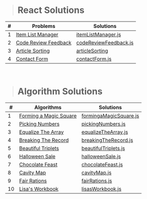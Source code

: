 > # React Solutions

| #   | Problems                                                                                                     | Solutions                                                                                                             |
| --- | ------------------------------------------------------------------------------------------------------------ | --------------------------------------------------------------------------------------------------------------------- |
| 1   | [Item List Manager](https://www.hackerrank.com/challenges/item-list-manager/problem?isFullScreen=true)       | [itemListManager.js](https://github.com/isinnur/problems-solutions/blob/main/reactSolutions/itemListManager.js)       |
| 2   | [Code Review Feedback](https://www.hackerrank.com/challenges/code-review-feedback/problem?isFullScreen=true) | [codeReviewFeedback.js](https://github.com/isinnur/problems-solutions/blob/main/reactSolutions/codeReviewFeedback.js) |
| 3   | [Article Sorting](https://www.hackerrank.com/challenges/react-article-sorting/problem)                       | [articleSorting](https://github.com/isinnur/problems-solutions/tree/main/reactSolutions/articleSorting)               |
| 4   | [Contact Form](https://www.hackerrank.com/challenges/react-contact-form/problem)                             | [contactForm.js](https://github.com/isinnur/problems-solutions/blob/main/reactSolutions/contactForm.js)               |

<br/>

> # Algorithm Solutions

| #   | Algorithms                                                                                                     | Solutions                                                                                                                      |
| --- | -------------------------------------------------------------------------------------------------------------- | ------------------------------------------------------------------------------------------------------------------------------ |
| 1   | [Forming a Magic Square](https://www.hackerrank.com/challenges/magic-square-forming/problem?isFullScreen=true) | [formingaMagicSquare.js](https://github.com/isinnur/problems-solutions/blob/main/algorithmSolutions/forming-a-magic-square.js) |
| 2   | [Picking Numbers](https://www.hackerrank.com/challenges/picking-numbers/problem?isFullScreen=true)             | [pickingNumbers.js](https://github.com/isinnur/problems-solutions/blob/main/algorithmSolutions/picking-numbers.js)             |
| 3   | [Equalize The Array](https://www.hackerrank.com/challenges/equality-in-a-array/problem)                        | [equalizeTheArray.js](https://github.com/isinnur/problems-solutions/blob/main/algorithmSolutions/equalizeTheArray.js)          |
| 4   | [Breaking The Record](https://www.hackerrank.com/challenges/breaking-best-and-worst-records/problem)           | [breakingTheRecord.js](https://github.com/isinnur/problems-solutions/blob/main/algorithmSolutions/breakingTheRecords.js)       |
| 5   | [Beautiful Triplets](https://www.hackerrank.com/challenges/beautiful-triplets/problem)                         | [beautifulTriplets.js](https://github.com/isinnur/problems-solutions/blob/main/algorithmSolutions/beautifulTriplets.js)        |
| 6   | [Halloween Sale](https://www.hackerrank.com/challenges/halloween-sale/problem)                                 | [halloweenSale.js](https://github.com/isinnur/problems-solutions/blob/main/algorithmSolutions/halloweenSale.js)                |
| 7   | [Chocolate Feast](https://www.hackerrank.com/challenges/chocolate-feast/problem)                               | [chocolateFeast.js](https://github.com/isinnur/problems-solutions/blob/main/algorithmSolutions/chocolateFeast.js)              |
| 8   | [Cavity Map](https://www.hackerrank.com/challenges/cavity-map/problem)                                         | [cavityMap.js](https://github.com/isinnur/problems-solutions/blob/main/algorithmSolutions/cavityMap.js)                        |
| 9   | [Fair Rations](https://www.hackerrank.com/challenges/fair-rations/problem)                                     | [fairRations.js](https://github.com/isinnur/problems-solutions/blob/main/algorithmSolutions/fairRations.js)                    |
| 10  | [Lisa's Workbook](https://www.hackerrank.com/challenges/lisa-workbook/problem)                                 | [lisasWorkbook.js](https://github.com/isinnur/problems-solutions/blob/main/algorithmSolutions/lisasWorkbook.js)                |
